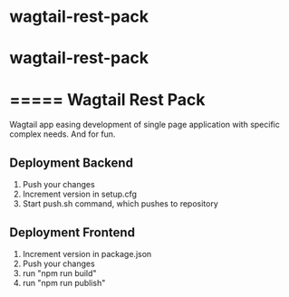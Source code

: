 # wagtail-rest-pack

# wagtail-rest-pack

=====
Wagtail Rest Pack
=====

Wagtail app easing development of single page application with specific complex needs. And for fun.

Deployment Backend
-----------
1. Push your changes
2. Increment version in setup.cfg
3. Start push.sh command, which pushes to repository
   
Deployment Frontend
-----------
1. Increment version in package.json
2. Push your changes
3. run "npm run build"
4. run "npm run publish"